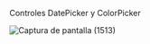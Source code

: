 
Controles DatePicker y ColorPicker



![Captura de pantalla (1513)](https://github.com/RonaldVictores/Controles-DatePicker-y-ColorPicker/assets/168298550/fc7a33b1-e270-4562-b0e5-d4cb80485d44)
